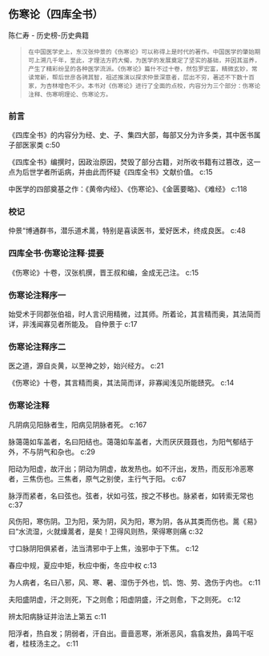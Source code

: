 ## 伤寒论（四库全书）

陈仁寿  -  历史榜-历史典籍

>     在中国医学史上，东汉张仲景的《伤寒论》可以称得上是时代的著作。中国医学的肇始期可上溯几千年，至此，才理法方药大僃，为医学的发展奠定了坚实的基础，并因其滋养，产生了精彩纷呈的各种医学流派。《伤寒论》篇什不过十卷，然包罗宏富，精微玄妙，常读常新，帮后世彦各骋其智，祖述推演以探求仲景深意者，层出不穷，著述不下数十百家，为杏林增色不少。本书对《伤寒论》进行了全面的点校，内容分为三个部分：伤寒论注释、伤寒明理论、伤寒论方。

### 前言

《四库全书》的内容分为经、史、子、集四大部，每部又分为许多类，其中医书属子部医家类 c:50

《四库全书》编撰时，因政治原因，焚毁了部分古籍，对所收书籍有过篡改，这一点为后世学者所诟病，并由此而怀疑《四库全书》文献价值。 c:15

中医学的四部奠基之作：《黄帝内经》、《伤寒论》、《金匮要略》、《难经》 c:118

### 校记

仲景“博通群书，潜乐道术暠，特别是喜读医书，爱好医术，终成良医。 c:48

### 四库全书·伤寒论注释·提要

《伤寒论》十卷，汉张机撰，晋王叔和编，金成无己注。 c:15

### 伤寒论注释序一

始受术于同郡张伯祖，时人言识用精微，过其师。所着论，其言精而奥，其法简而详，非浅闻寡见者所能及。 
    自仲景于 c:17

### 伤寒论注释序二

医之道，源自炎黄，以至神之妙，始兴经方。 c:21

《伤寒论》十卷，其言精而奥，其法简而详，非寡闻浅见所能赜究。 c:14

### 伤寒论注释

凡阴病见阳脉者生，阳病见阴脉者死。 c:167

脉蔼蔼如车盖者，名曰阳结也。蔼蔼如车盖者，大而厌厌聂聂也，为阳气郁结于外，不与阴气和杂也。 c:29

阳动为阳虚，故汗出；阴动为阴虚，故发热也。如不汗出，发热，而反形冷恶寒者，三焦伤也。三焦者，原气之别使，主行气于阳。 c:67

脉浮而紧者，名曰弦也。弦者，状如弓弦，按之不移也。脉紧者，如转索无常也 c:37

风伤阳，寒伤阴。卫为阳，荣为阴，风为阳，寒为阴，各从其类而伤也。暠《易》曰“水流湿，火就燥暠者，是矣！卫得风则热，荣得寒则痛 c:32

寸口脉阴阳俱紧者，法当清邪中于上焦，浊邪中于下焦。 c:12

春应中规，夏应中矩，秋应中衡，冬应中权 c:13

为人病者，名曰八邪，风、寒、暑、湿伤于外也，饥、饱、劳、逸伤于内也。 c:11

夫阳盛阴虚，汗之则死，下之则愈；阳虚阴盛，汗之则愈，下之则死。 c:12

辨太阳病脉证并治法上第五 c:11

阳浮者，热自发；阴弱者，汗自出。啬啬恶寒，淅淅恶风，翕翕发热，鼻鸣干呕者，桂枝汤主之。 c:11

